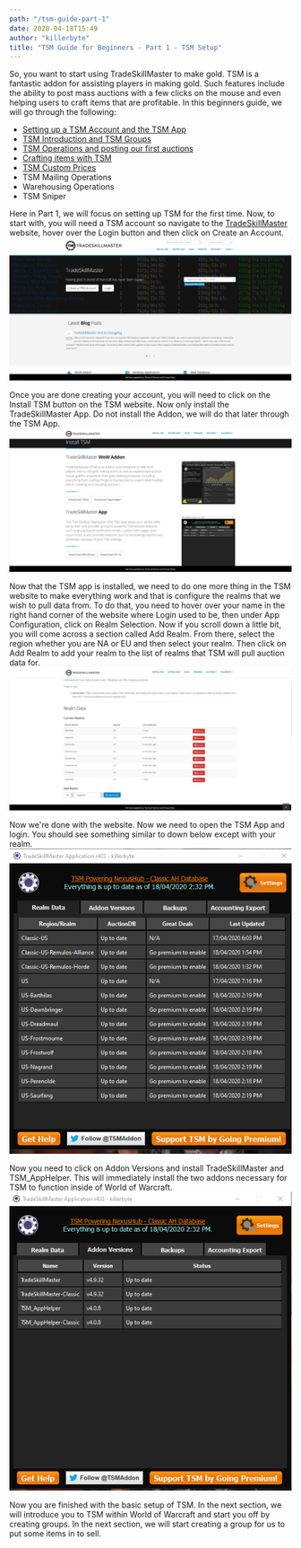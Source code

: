 ```yaml
---
path: "/tsm-guide-part-1"
date: 2020-04-18T15:49
author: "killerbyte"
title: "TSM Guide for Beginners - Part 1 - TSM Setup"
---
```


So, you want to start using TradeSkillMaster to make gold. TSM is a fantastic addon for assisting players in making gold. Such features include the ability to post mass auctions with a few clicks on the mouse and even helping users to craft items that are profitable. In this beginners guide, we will go through the following:
 - [Setting up a TSM Account and the TSM App](/tsm-guide-part-1)
 - [TSM Introduction and TSM Groups](/tsm-guide-part-2)
 - [TSM Operations and posting our first auctions](/tsm-guide-part-3)
 - [Crafting items with TSM](./tsm-guide-part-4)
 - [TSM Custom Prices](./tsm-guide-part-5)
 - TSM Mailing Operations
 - Warehousing Operations
 - TSM Sniper

 Here in Part 1, we will focus on setting up TSM for the first time. Now, to start with, you will need a TSM account so navigate to the [TradeSkillMaster](https://www.tradeskillmaster.com) website, hover over the Login button and then click on Create an Account.
 ![TSM Website](./tsmWebsite.png)
 
 Once you are done creating your account, you will need to click on the Install TSM button on the TSM website. Now only install the TradeSkillMaster App. Do not install the Addon, we will do that later through the TSM App.
 ![TSM Install Page](./tsmInstall.png)

 Now that the TSM app is installed, we need to do one more thing in the TSM website to make everything work and that is configure the realms that we wish to pull data from. To do that, you need to hover over your name in the right hand corner of the website where Login used to be, then under App Configuration, click on Realm Selection. Now if you scroll down a little bit, you will come across a section called Add Realm. From there, select the region whether you are NA or EU and then select your realm. Then click on Add Realm to add your realm to the list of realms that TSM will pull auction data for.
 ![TSM Realm Page](./tsmRealm.png)

Now we're done with the website. Now we need to open the TSM App and login. You should see something similar to down below except with your realm.
![TSM App](./tsmApp.png)

Now you need to click on Addon Versions and install TradeSkillMaster and TSM_AppHelper. This will immediately install the two addons necessary for TSM to function inside of World of Warcraft.
![TSM Addon section](./tsmAddon.png)

Now you are finished with the basic setup of TSM. In the next section, we will introduce you to TSM within World of Warcraft and start you off by creating groups. In the next section, we will start creating a group for us to put some items in to sell.